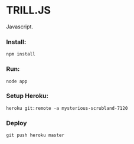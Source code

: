 TRILL.JS
========
Javascript.

### Install:

    npm install
    
### Run:

    node app
    
### Setup Heroku:

    heroku git:remote -a mysterious-scrubland-7120
    
### Deploy

    git push heroku master
